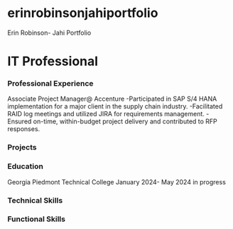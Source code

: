 # erinrobinsonjahiportfolio
Erin Robinson- Jahi Portfolio
# IT Professional

### Professional Experience
Associate Project Manager@ Accenture
-Participated in SAP S/4 HANA implementation for a major client in the supply chain industry.
-Facilitated RAID log meetings and utilized JIRA for requirements management.
-Ensured on-time, within-budget project delivery and contributed to RFP responses.

### Projects

### Education
Georgia Piedmont Technical College
January 2024- May 2024 in progress

### Technical Skills

### Functional Skills
